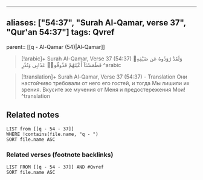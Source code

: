 
---
aliases: ["54:37", "Surah Al-Qamar, verse 37", "Qur'an 54:37"]
tags: Qvref
---

parent:: [[q - Al-Qamar (54)|Al-Qamar]]

> [!arabic]+ Surah Al-Qamar, Verse 37 (54:37)
> <span class="quran-arabic">وَلَقَدْ رَٰوَدُوهُ عَن ضَيْفِهِۦ فَطَمَسْنَآ أَعْيُنَهُمْ فَذُوقُوا۟ عَذَابِى وَنُذُرِ</span>
^arabic

> [!translation]+ Surah Al-Qamar, Verse 37 (54:37) - Translation
> Они настойчиво требовали от него его гостей, и тогда Мы лишили их зрения. Вкусите же мучения от Меня и предостережения Мои!
^translation



## Related notes
```dataview
LIST from [[q - 54 - 37]]
WHERE !contains(file.name, "q - ")
SORT file.name ASC
```

### Related verses (footnote backlinks)
```dataview
LIST FROM [[q - 54 - 37]] AND #Qvref
SORT file.name ASC
```

